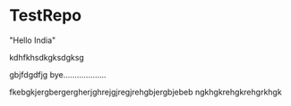 # TestRepo

"Hello India"

kdhfkhsdkgksdgksg

gbjfdgdfjg
bye................... 

fkebgkjergbergergherjghrejgjregjrehgbjergbjebeb
ngkhgkrehgkrehgrkhgk

